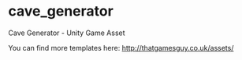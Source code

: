 # cave_generator
Cave Generator - Unity Game Asset

You can find more templates here: http://thatgamesguy.co.uk/assets/
